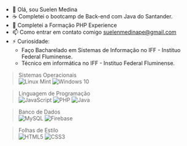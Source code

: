 - 👋 Olá, sou Suelen Medina 
- ☕ Completei o bootcamp de Back-end com Java do Santander.
- 🐘 Completei a Formação PHP Experience
- 📫 Como entrar em contato comigo suelenmedinape@gmail.com 
- ⚡ Curiosidade:  
  - Faço Bacharelado em Sistemas de Informação no IFF - Instituo Federal Fluminense.  
  - Técnico em informática no IFF - Instituo Federal Fluminense.  

> Sistemas Operacionais  
> ![Linux Mint](https://img.shields.io/badge/Linux%20Mint-87CF3E?style=for-the-badge&logo=Linux%20Mint&logoColor=white) ![Windows 10](https://img.shields.io/badge/Windows%2010-%230079d5.svg?style=for-the-badge&logo=Windows%2010&logoColor=white) 
  
> Linguagem de Programação  
> ![JavaScript](https://img.shields.io/badge/JavaScript-F7DF1E?style=for-the-badge&logo=javascript&logoColor=black) ![PHP](https://img.shields.io/badge/php-%23777BB4.svg?style=for-the-badge&logo=php&logoColor=white) 
![Java](https://img.shields.io/badge/java-%23ED8B00.svg?style=for-the-badge&logo=openjdk&logoColor=white)

> Banco de Dados  
> ![MySQL](https://img.shields.io/badge/mysql-4479A1.svg?style=for-the-badge&logo=mysql&logoColor=white) ![Firebase](https://img.shields.io/badge/firebase-a08021?style=for-the-badge&logo=firebase&logoColor=ffcd34)

> Folhas de Estilo  
> ![HTML5](https://img.shields.io/badge/html5-%23E34F26.svg?style=for-the-badge&logo=html5&logoColor=white) ![CSS3](https://img.shields.io/badge/css3-%231572B6.svg?style=for-the-badge&logo=css3&logoColor=white)  

<!---
suelenmedinape/suelenmedinape is a ✨ special ✨ repository because its `README.md` (this file) appears on your GitHub profile.
You can click the Preview link to take a look at your changes.
--->

